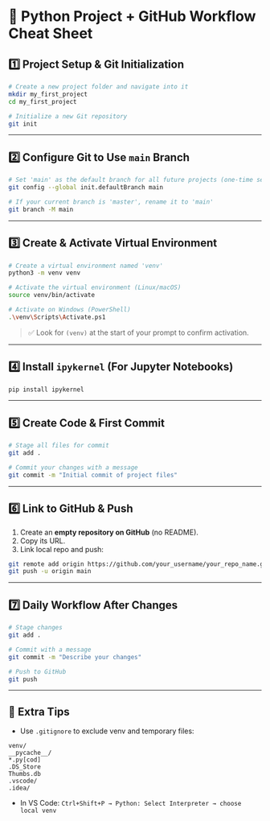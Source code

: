 # 🐍 Python Project + GitHub Workflow Cheat Sheet

## 1️⃣ Project Setup & Git Initialization

```bash
# Create a new project folder and navigate into it
mkdir my_first_project
cd my_first_project

# Initialize a new Git repository
git init
```

---

## 2️⃣ Configure Git to Use `main` Branch

```bash
# Set 'main' as the default branch for all future projects (one-time setup)
git config --global init.defaultBranch main

# If your current branch is 'master', rename it to 'main'
git branch -M main
```

---

## 3️⃣ Create & Activate Virtual Environment

```bash
# Create a virtual environment named 'venv'
python3 -m venv venv

# Activate the virtual environment (Linux/macOS)
source venv/bin/activate

# Activate on Windows (PowerShell)
.\venv\Scripts\Activate.ps1
```

> ✅ Look for `(venv)` at the start of your prompt to confirm activation.

---

## 4️⃣ Install `ipykernel` (For Jupyter Notebooks)

```bash
pip install ipykernel
```

---

## 5️⃣ Create Code & First Commit

```bash
# Stage all files for commit
git add .

# Commit your changes with a message
git commit -m "Initial commit of project files"
```

---

## 6️⃣ Link to GitHub & Push

1. Create an **empty repository on GitHub** (no README).
2. Copy its URL.
3. Link local repo and push:

```bash
git remote add origin https://github.com/your_username/your_repo_name.git
git push -u origin main
```

---

## 7️⃣ Daily Workflow After Changes

```bash
# Stage changes
git add .

# Commit with a message
git commit -m "Describe your changes"

# Push to GitHub
git push
```

---

## 🧰 Extra Tips

* Use `.gitignore` to exclude venv and temporary files:

```
venv/
__pycache__/
*.py[cod]
.DS_Store
Thumbs.db
.vscode/
.idea/
```

* In VS Code: `Ctrl+Shift+P → Python: Select Interpreter → choose local venv`
